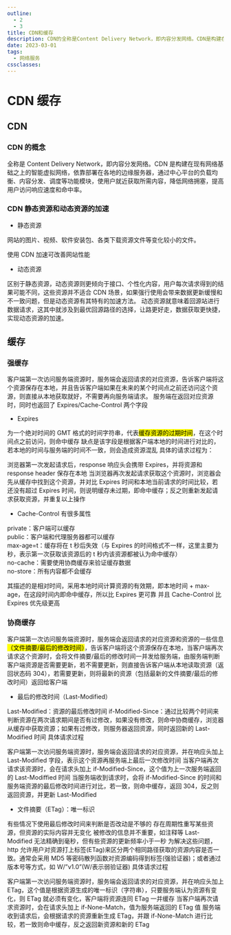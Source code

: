 ```yaml
---
outline:
  - 2
  - 3
title: CDN和缓存
description: CDN的全称是Content Delivery Network，即内容分发网络。CDN是构建在现有网络基础之上的智能虚拟网络，依靠部署在各地的边缘服务器，通过中心平台的负载均衡、内容分发、调度等功能模块，使用户就近获取所需内容，降低网络拥塞，提高用户访问响应速度和命中率。
date: 2023-03-01
tags:
  - 网络服务
cssclasses:
---
```


# CDN 缓存

## CDN

### CDN 的概念

全称是 Content Delivery Network，即内容分发网络。CDN 是构建在现有网络基础之上的智能虚拟网络，依靠部署在各地的边缘服务器，通过中心平台的负载均衡、内容分发、调度等功能模块，使用户就近获取所需内容，降低网络拥塞，提高用户访问响应速度和命中率。

### CDN 静态资源和动态资源的加速

-   静态资源

网站的图片、视频、软件安装包、各类下载资源文件等变化较小的文件。

使用 CDN 加速可改善网站性能

-   动态资源

区别于静态资源，动态资源则更倾向于接口、个性化内容，用户每次请求得到的结果可能不同，这些资源并不适合 CDN 场景，如果强行使用会带来数据更新缓慢和不一致问题，但是动态资源有其特有的加速方法。
动态资源就意味着回源站进行数据请求，这其中就涉及到最优回源路径的选择，让路更好走，数据获取更快捷，实现动态资源的加速。

## 缓存

### 强缓存

客户端第一次访问服务端资源时，服务端会返回请求的对应资源，告诉客户端将这个资源保存在本地，并且告诉客户端如果在未来的某个时间点之前还访问这个资源，则直接从本地获取就好，不需要再向服务端请求。
服务端在返回对应资源时，同时也返回了 Expires/Cache-Control 两个字段

-   Expires

为一个绝对时间的 GMT 格式的时间字符串，代表<mark>缓存资源的过期时间</mark>，在这个时间点之前访问，则命中缓存
缺点是该字段是根据客户端本地的时间进行对比的，若本地的时间与服务端的时间不一致，则会造成资源混乱
具体的请求过程为：

浏览器第一次发起请求后，response 响应头会携带 Expires，并将资源和 response header 保存在本地
当浏览器再次发起请求获取这个资源时，浏览器会先从缓存中找到这个资源，并对比 Expires 时间和本地当前请求的时间比较，若还没有超过 Expires 时间，则说明缓存未过期，即命中缓存；反之则重新发起请求获取资源，并重复以上操作

-   Cache-Control 有很多属性

private：客户端可以缓存  
public：客户端和代理服务器都可以缓存  
max-age=t：缓存将在 t 秒后失效（与 Expires 的时间格式不一样，这里主要为秒，表示第一次获取该资源后的 t 秒内该资源都被认为命中缓存）  
no-cache：需要使用协商缓存来验证缓存数据  
no-store：所有内容都不会缓存

其描述的是相对时间，采用本地时间计算资源的有效期，即本地时间 + max-age，在这段时间内即命中缓存，所以比 Expires 更可靠
并且 Cache-Control 比 Expires 优先级更高

### 协商缓存

客户端第一次访问服务端资源时，服务端会返回请求的对应资源和资源的一些信息<mark>（文件摘要/最后的修改时间）</mark>，告诉客户端将这个资源保存在本地，当客户端再次请求这个资源时，会将文件摘要/最后的修改时间一并发给服务端，由服务端判断客户端资源是否需要更新，若不需要更新，则直接告诉客户端从本地读取资源（返回状态码 304），若需要更新，则将最新的资源（包括最新的文件摘要/最后的修改时间）返回给客户端

-   最后的修改时间（Last-Modified）

Last-Modified：资源的最后修改时间
if-Modified-Since：通过比较两个时间来判断资源在两次请求期间是否有过修改，如果没有修改，则命中协商缓存，浏览器从缓存中获取资源；如果有过修改，则服务器返回资源，同时返回新的 Last-Modified 时间
具体请求过程

客户端第一次访问服务端资源时，服务端会返回请求的对应资源，并在响应头加上 Last-Modified 字段，表示这个资源再服务端上最后一次修改时间
当客户端再次请求该资源时，会在请求头加上 if-Modified-Since，这个值为上一次服务端返回的 Last-Modiffied 时间
当服务端收到请求时，会将 if-Modified-Since 的时间和服务端资源的最后修改时间进行对比，若一致，则命中缓存，返回 304，反之则返回资源，并更新 Last-Modified

-   文件摘要（ETag）：唯一标识

有些情况下使用最后修改时间来判断是否改动是不够的
存在周期性重写某些资源，但资源的实际内容并无变化
被修改的信息并不重要，如注释等
Last-Modified 无法精确到毫秒，但有些资源的更新频率小于一秒
为解决这些问题，http 允许用户对资源打上标签(ETag)来区分两个相同路径获取的资源内容是否一致。通常会采用 MD5 等密码散列函数对资源编码得到标签(强验证器)；或者通过版本号等方式，如 W/”v1.0”(W/表示弱验证器)
具体请求过程

客户端第一次访问服务端资源时，服务端会返回请求的对应资源，并在响应头加上 ETag，这个值是根据资源生成的唯一标识（字符串），只要服务端认为资源有变化，则 ETag 就必须有变化，客户端将资源连同 ETag 一并缓存
当客户端再次请求资源时，会在请求头加上 if-None-Match，值为服务端返回的 ETag 值
服务端收到请求后，会根据请求的资源重新生成 ETag，并跟 if-None-Match 进行比较，若一致则命中缓存，反之返回新资源和新的 ETag
